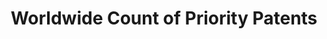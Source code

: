 ---
citation: 'De Rassenfosse, G., Dernis, H., Guellec, D., Picci, L., & van Pottelsberghe
  de la Potterie, B. (2013). The worldwide count of priority patents: A new indicator
  of inventive activity. Research Policy, 42(3), 720–737. doi:10.1016/j.respol.2012.11.002 '
code: http://www.gder.info/download_wwc_mysql.html
contributors:
- Gaétan de Rassenfosse
- Hélène Dernis
- Dominique Guellec
- Lucio Picci
- Bruno van Pottelsberghe de la Potterie
cost: None
description: The goal of the project was to produce a dataset of priority patent applications
  filed across the globe, allocated by inventor and applicant location.
last_edit: Fri, 07 Mar 2025 13:42:42 GMT
location: http://www.gder.info/download_wwc_excel.html
maintained_by: Gaétan de Rassenfosse
open_access: 'TRUE'
record_creation_timestamp: 11/23/2020 17:20:46
slug: priority_patents
tags:
- priority patents
- location of inventors
title: Worldwide Count of Priority Patents
uuid: 068fb03e-642a-4896-b61c-ff6a16251e08
versioning: 'FALSE'
---